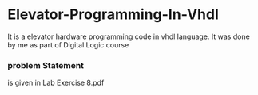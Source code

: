 # Elevator-Programming-In-Vhdl
It is a elevator hardware programming code in vhdl language. It was done by me as part of Digital Logic course

### problem Statement
is given in Lab Exercise 8.pdf

